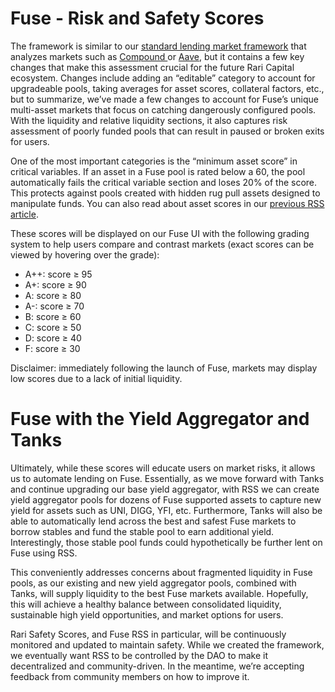 # Fuse - Risk and Safety Scores

The framework is similar to our [standard lending market framework](https://medium.com/rari-capital/rari-safety-scores-17893c4d998) that analyzes markets such as [Compound ](https://compound.finance/)or [Aave](https://aave.com/), but it contains a few key changes that make this assessment crucial for the future Rari Capital ecosystem. Changes include adding an “editable” category to account for upgradeable pools, taking averages for asset scores, collateral factors, etc., but to summarize, we’ve made a few changes to account for Fuse’s unique multi-asset markets that focus on catching dangerously configured pools. With the liquidity and relative liquidity sections, it also captures risk assessment of poorly funded pools that can result in paused or broken exits for users.

One of the most important categories is the “minimum asset score” in critical variables. If an asset in a Fuse pool is rated below a 60, the pool automatically fails the critical variable section and loses 20% of the score. This protects against pools created with hidden rug pull assets designed to manipulate funds. You can also read about asset scores in our [previous RSS article](https://medium.com/rari-capital/rari-safety-scores-17893c4d998).

These scores will be displayed on our Fuse UI with the following grading system to help users compare and contrast markets (exact scores can be viewed by hovering over the grade):

- A++: score ≥ 95
- A+: score ≥ 90
- A: score ≥ 80
- A-: score ≥ 70
- B: score ≥ 60
- C: score ≥ 50
- D: score ≥ 40
- F: score ≥ 30

Disclaimer: immediately following the launch of Fuse, markets may display low scores due to a lack of initial liquidity.

# Fuse with the Yield Aggregator and Tanks

Ultimately, while these scores will educate users on market risks, it allows us to automate lending on Fuse. Essentially, as we move forward with Tanks and continue upgrading our base yield aggregator, with RSS we can create yield aggregator pools for dozens of Fuse supported assets to capture new yield for assets such as UNI, DIGG, YFI, etc. Furthermore, Tanks will also be able to automatically lend across the best and safest Fuse markets to borrow stables and fund the stable pool to earn additional yield. Interestingly, those stable pool funds could hypothetically be further lent on Fuse using RSS.

This conveniently addresses concerns about fragmented liquidity in Fuse pools, as our existing and new yield aggregator pools, combined with Tanks, will supply liquidity to the best Fuse markets available. Hopefully, this will achieve a healthy balance between consolidated liquidity, sustainable high yield opportunities, and market options for users.

Rari Safety Scores, and Fuse RSS in particular, will be continuously monitored and updated to maintain safety. While we created the framework, we eventually want RSS to be controlled by the DAO to make it decentralized and community-driven. In the meantime, we’re accepting feedback from community members on how to improve it.